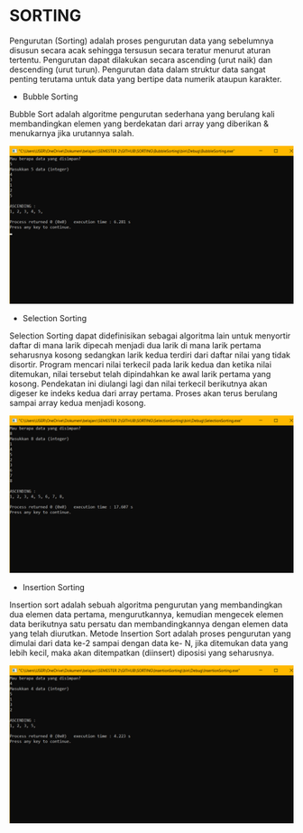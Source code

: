 # SORTING

Pengurutan (Sorting) adalah proses pengurutan data yang sebelumnya disusun secara acak sehingga tersusun secara teratur menurut aturan tertentu. Pengurutan dapat dilakukan secara ascending (urut naik) dan descending (urut turun). Pengurutan data dalam struktur data sangat penting terutama untuk data yang bertipe data numerik ataupun karakter.

- Bubble Sorting

Bubble Sort adalah algoritme pengurutan sederhana yang berulang kali membandingkan elemen yang berdekatan dari array yang diberikan & menukarnya jika urutannya salah.

![img 1](Output/BubbleSorting.png)

- Selection Sorting

Selection Sorting dapat didefinisikan sebagai algoritma lain untuk menyortir daftar di mana larik dipecah menjadi dua larik di mana larik pertama seharusnya kosong sedangkan larik kedua terdiri dari daftar nilai yang tidak disortir. Program mencari nilai terkecil pada larik kedua dan ketika nilai ditemukan, nilai tersebut telah dipindahkan ke awal larik pertama yang kosong. Pendekatan ini diulangi lagi dan nilai terkecil berikutnya akan digeser ke indeks kedua dari array pertama. Proses akan terus berulang sampai array kedua menjadi kosong.

![img 2](Output/SelectionSorting.png)

- Insertion Sorting

Insertion sort adalah sebuah algoritma pengurutan yang membandingkan dua elemen data pertama, mengurutkannya, kemudian mengecek elemen data berikutnya satu persatu dan membandingkannya dengan elemen data yang telah diurutkan. Metode Insertion Sort adalah proses pengurutan yang dimulai dari data ke-2 sampai dengan data ke- N, jika ditemukan data yang lebih kecil, maka akan ditempatkan (diinsert) diposisi yang seharusnya. 

![img 3](Output/InsertionSorting.png)

